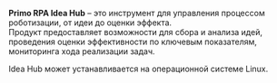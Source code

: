 **Primo RPA Idea Hub** – это инструмент для управления процессом роботизации, от идеи до оценки эффекта.  
Продукт предоставляет возможности для сбора и анализа идей, проведения оценки эффективности по ключевым показателям, мониторинга хода реализации задач. 

Idea Hub может устанавливается на операционной системе Linux.
